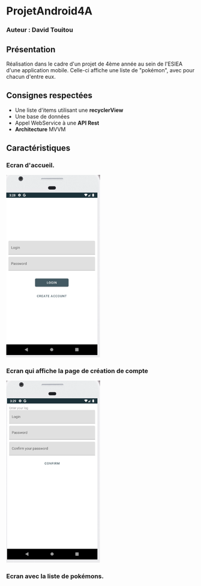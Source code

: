 # ProjetAndroid4A
### Auteur : David Touitou
## Présentation
Réalisation dans le cadre d'un projet de 4ème année au sein de l'ESIEA d'une application mobile. Celle-ci affiche une liste de "pokémon", avec pour chacun d'entre eux.

## Consignes respectées
- Une liste d'items utilisant une **recyclerView**
- Une base de données
- Appel WebService à une **API Rest**
- **Architecture** MVVM 

## Caractéristiques

### Ecran d'accueil.

<img src="ImgProjMob4A/FirstScreen.PNG" width="250">

### Ecran qui affiche la page de création de compte

<img src="ImgProjMob4A/CreateAccountScreen.PNG" width="250">

### Ecran avec la liste de pokémons.


